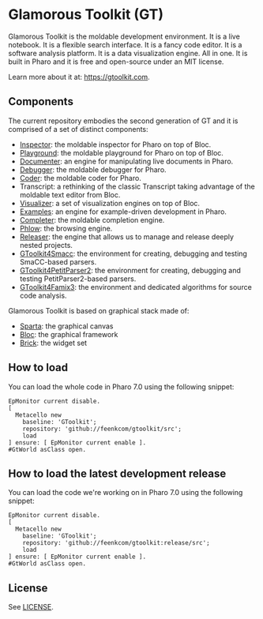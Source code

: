 # Glamorous Toolkit (GT)
Glamorous Toolkit is the moldable development environment. It is a live notebook. It is a flexible search interface. It is a fancy code editor. It is a software analysis platform. It is a data visualization engine. All in one. It is built in Pharo and it is free and open-source under an MIT license.

Learn more about it at: https://gtoolkit.com. 

## Components

The current repository embodies the second generation of GT and it is comprised of a set of distinct components:
- [Inspector](https://github.com/feenkcom/gtoolkit-inspector): the moldable inspector for Pharo on top of Bloc.
- [Playground](https://github.com/feenkcom/gtoolkit-playground): the moldable playground for Pharo on top of Bloc.
- [Documenter](https://github.com/feenkcom/gtoolkit-documenter): an engine for manipulating live documents in Pharo.
- [Debugger](https://github.com/feenkcom/gtoolkit-debugger): the moldable debugger for Pharo.
- [Coder](https://github.com/feenkcom/gtoolkit-coder): the moldable coder for Pharo.
- Transcript: a rethinking of the classic Transcript taking advantage of the moldable text editor from Bloc.
- [Visualizer](https://github.com/feenkcom/gtoolkit-visualizer): a set of visualization engines on top of Bloc.
- [Examples](https://github.com/feenkcom/gtoolkit-examples): an engine for example-driven development in Pharo.
- [Completer](https://github.com/feenkcom/gtoolkit-completer): the moldable completion engine.
- [Phlow](https://github.com/feenkcom/gtoolkit-phlow): the browsing engine.
- [Releaser](https://github.com/feenkcom/gtoolkit-releaser): the engine that allows us to manage and release deeply nested projects.
- [GToolkit4Smacc](https://github.com/feenkcom/gt4smacc): the environment for creating, debugging and testing SmaCC-based parsers.
- [GToolkit4PetitParser2](https://github.com/feenkcom/gt4petitparser2): the environment for creating, debugging and testing PetitParser2-based parsers.
- [GToolkit4Famix3](https://github.com/feenkcom/gt4famix3): the environment and dedicated algorithms for source code analysis.

Glamorous Toolkit is based on graphical stack made of:
- [Sparta](https://github.com/feenkcom/Sparta): the graphical canvas
- [Bloc](https://github.com/feenkcom/Bloc): the graphical framework
- [Brick](https://github.com/feenkcom/Brick): the widget set

## How to load

You can load the whole code in Pharo 7.0 using the following snippet:

```
EpMonitor current disable.
[ 
  Metacello new
    baseline: 'GToolkit';
    repository: 'github://feenkcom/gtoolkit/src';
    load
] ensure: [ EpMonitor current enable ].
#GtWorld asClass open.
```

## How to load the latest development release

You can load the code we're working on in Pharo 7.0 using the following snippet:

```
EpMonitor current disable.
[ 
  Metacello new
    baseline: 'GToolkit';
    repository: 'github://feenkcom/gtoolkit:release/src';
    load
] ensure: [ EpMonitor current enable ].
#GtWorld asClass open.
```
## License

See [LICENSE](LICENSE).
